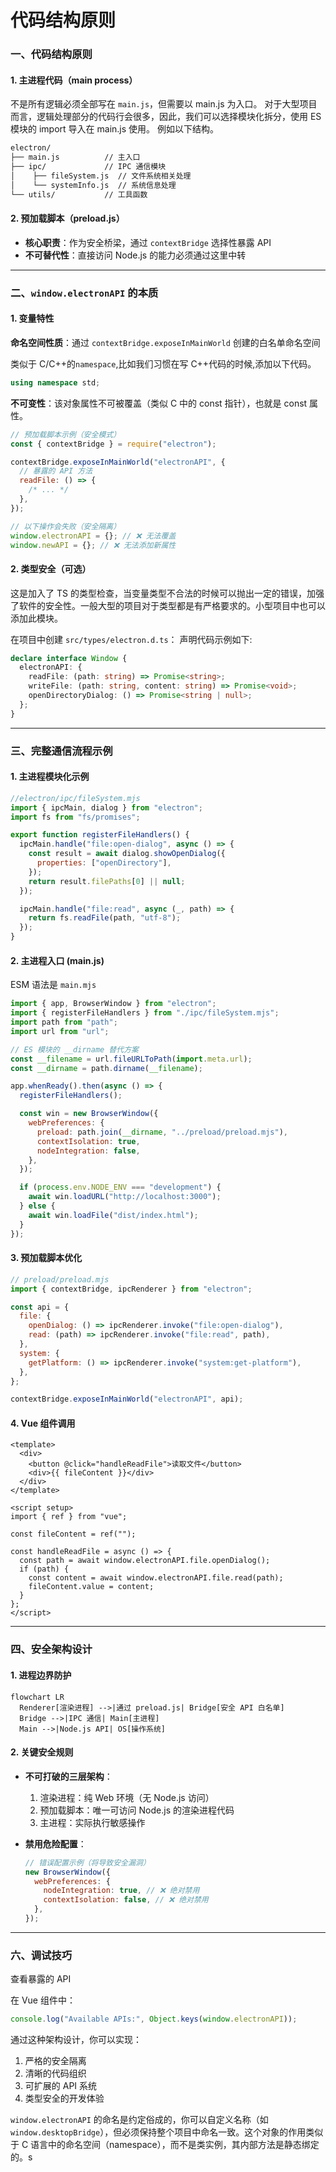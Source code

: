 # **代码结构原则**

### 一、代码结构原则

#### 1. **主进程代码（main process）**

不是所有逻辑必须全部写在 `main.js`，但需要以 main.js 为入口。
对于大型项目而言，逻辑处理部分的代码行会很多，因此，我们可以选择模块化拆分，使用 ES 模块的 import 导入在 main.js 使用。
例如以下结构。

```bash
electron/
├── main.js          // 主入口
├── ipc/             // IPC 通信模块
│    ├── fileSystem.js  // 文件系统相关处理
│    └── systemInfo.js  // 系统信息处理
└── utils/           // 工具函数
```

#### 2. **预加载脚本（preload.js）**

- **核心职责**：作为安全桥梁，通过 `contextBridge` 选择性暴露 API
- **不可替代性**：直接访问 Node.js 的能力必须通过这里中转

---

### 二、`window.electronAPI` 的本质

#### 1. 变量特性

**命名空间性质**：通过 `contextBridge.exposeInMainWorld` 创建的白名单命名空间

类似于 C/C++的`namespace`,比如我们习惯在写 C++代码的时候,添加以下代码。

```c++
using namespace std;
```

**不可变性**：该对象属性不可被覆盖（类似 C 中的 const 指针），也就是 const 属性。

```javascript
// 预加载脚本示例（安全模式）
const { contextBridge } = require("electron");

contextBridge.exposeInMainWorld("electronAPI", {
  // 暴露的 API 方法
  readFile: () => {
    /* ... */
  },
});

// 以下操作会失败（安全隔离）
window.electronAPI = {}; // ❌ 无法覆盖
window.newAPI = {}; // ❌ 无法添加新属性
```

#### 2. 类型安全（可选）

这是加入了 TS 的类型检查，当变量类型不合法的时候可以抛出一定的错误，加强了软件的安全性。一般大型的项目对于类型都是有严格要求的。小型项目中也可以添加此模块。

在项目中创建 `src/types/electron.d.ts`：
声明代码示例如下:

```typescript
declare interface Window {
  electronAPI: {
    readFile: (path: string) => Promise<string>;
    writeFile: (path: string, content: string) => Promise<void>;
    openDirectoryDialog: () => Promise<string | null>;
  };
}
```

---

### 三、完整通信流程示例

#### 1. 主进程模块化示例

```javascript
//electron/ipc/fileSystem.mjs
import { ipcMain, dialog } from "electron";
import fs from "fs/promises";

export function registerFileHandlers() {
  ipcMain.handle("file:open-dialog", async () => {
    const result = await dialog.showOpenDialog({
      properties: ["openDirectory"],
    });
    return result.filePaths[0] || null;
  });

  ipcMain.handle("file:read", async (_, path) => {
    return fs.readFile(path, "utf-8");
  });
}
```

#### 2. 主进程入口 (main.js)

ESM 语法是 `main.mjs`

```javascript
import { app, BrowserWindow } from "electron";
import { registerFileHandlers } from "./ipc/fileSystem.mjs";
import path from "path";
import url from "url";

// ES 模块的 __dirname 替代方案
const __filename = url.fileURLToPath(import.meta.url);
const __dirname = path.dirname(__filename);

app.whenReady().then(async () => {
  registerFileHandlers();

  const win = new BrowserWindow({
    webPreferences: {
      preload: path.join(__dirname, "../preload/preload.mjs"),
      contextIsolation: true,
      nodeIntegration: false,
    },
  });

  if (process.env.NODE_ENV === "development") {
    await win.loadURL("http://localhost:3000");
  } else {
    await win.loadFile("dist/index.html");
  }
});
```

#### 3. 预加载脚本优化

```javascript
// preload/preload.mjs
import { contextBridge, ipcRenderer } from "electron";

const api = {
  file: {
    openDialog: () => ipcRenderer.invoke("file:open-dialog"),
    read: (path) => ipcRenderer.invoke("file:read", path),
  },
  system: {
    getPlatform: () => ipcRenderer.invoke("system:get-platform"),
  },
};

contextBridge.exposeInMainWorld("electronAPI", api);
```

#### 4. Vue 组件调用

```vue
<template>
  <div>
    <button @click="handleReadFile">读取文件</button>
    <div>{{ fileContent }}</div>
  </div>
</template>

<script setup>
import { ref } from "vue";

const fileContent = ref("");

const handleReadFile = async () => {
  const path = await window.electronAPI.file.openDialog();
  if (path) {
    const content = await window.electronAPI.file.read(path);
    fileContent.value = content;
  }
};
</script>
```

---

### 四、安全架构设计

#### 1. 进程边界防护

```mermaid
flowchart LR
  Renderer[渲染进程] -->|通过 preload.js| Bridge[安全 API 白名单]
  Bridge -->|IPC 通信| Main[主进程]
  Main -->|Node.js API| OS[操作系统]
```

#### 2. 关键安全规则

- **不可打破的三层架构**：

  1. 渲染进程：纯 Web 环境（无 Node.js 访问）
  2. 预加载脚本：唯一可访问 Node.js 的渲染进程代码
  3. 主进程：实际执行敏感操作

- **禁用危险配置**：
  ```javascript
  // 错误配置示例（将导致安全漏洞）
  new BrowserWindow({
    webPreferences: {
      nodeIntegration: true, // ❌ 绝对禁用
      contextIsolation: false, // ❌ 绝对禁用
    },
  });
  ```

---

### 六、调试技巧

查看暴露的 API

在 Vue 组件中：

```javascript
console.log("Available APIs:", Object.keys(window.electronAPI));
```

通过这种架构设计，你可以实现：

1. 严格的安全隔离
2. 清晰的代码组织
3. 可扩展的 API 系统
4. 类型安全的开发体验

`window.electronAPI` 的命名是约定俗成的，你可以自定义名称（如 `window.desktopBridge`），但必须保持整个项目中命名一致。这个对象的作用类似于 C 语言中的命名空间（namespace），而不是类实例，其内部方法是静态绑定的。s
